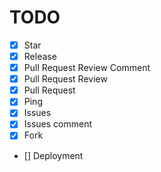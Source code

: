 # TODO
- [x] Star
- [X] Release
- [X] Pull Request Review Comment
- [X] Pull Request Review
- [X] Pull Request
- [X] Ping
- [X] Issues
- [X] Issues comment
- [X] Fork
- [] Deployment
